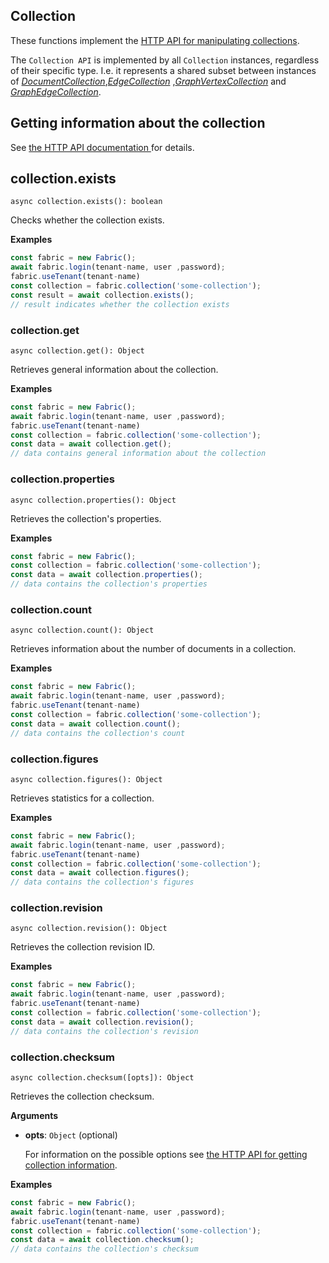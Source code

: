 ## Collection

These functions implement the [HTTP API for manipulating collections](https://developer.document360.io/docs/collections).

The `Collection API` is implemented by all `Collection` instances, regardless of their specific type. I.e. it represents a shared subset between instances of [_DocumentCollection_](https://developer.document360.io/docs/documentcollection),[_EdgeCollection_](https://developer.document360.io/docs/edgecollection) ,[_GraphVertexCollection_](https://developer.document360.io/docs/vertexcollection) and [_GraphEdgeCollection_](https://developer.document360.io/docs/edgecollection-1).

## Getting information about the collection

See [the HTTP API documentation ](https://developer.document360.io/docs/collections)for details.

## collection.exists

`async collection.exists(): boolean`

Checks whether the collection exists.

**Examples**

```js
const fabric = new Fabric();
await fabric.login(tenant-name, user ,password);
fabric.useTenant(tenant-name)
const collection = fabric.collection('some-collection');
const result = await collection.exists();
// result indicates whether the collection exists
```

### collection.get

`async collection.get(): Object`

Retrieves general information about the collection.

**Examples**

```js
const fabric = new Fabric();
await fabric.login(tenant-name, user ,password);
fabric.useTenant(tenant-name)
const collection = fabric.collection('some-collection');
const data = await collection.get();
// data contains general information about the collection
```

### collection.properties

`async collection.properties(): Object`

Retrieves the collection's properties.

**Examples**

```js
const fabric = new Fabric();
const collection = fabric.collection('some-collection');
const data = await collection.properties();
// data contains the collection's properties
```

### collection.count

`async collection.count(): Object`

Retrieves information about the number of documents in a collection.

**Examples**

```js
const fabric = new Fabric();
await fabric.login(tenant-name, user ,password);
fabric.useTenant(tenant-name)
const collection = fabric.collection('some-collection');
const data = await collection.count();
// data contains the collection's count
```

### collection.figures

`async collection.figures(): Object`

Retrieves statistics for a collection.

**Examples**

```js
const fabric = new Fabric();
await fabric.login(tenant-name, user ,password);
fabric.useTenant(tenant-name)
const collection = fabric.collection('some-collection');
const data = await collection.figures();
// data contains the collection's figures
```

### collection.revision

`async collection.revision(): Object`

Retrieves the collection revision ID.

**Examples**

```js
const fabric = new Fabric();
await fabric.login(tenant-name, user ,password);
fabric.useTenant(tenant-name)
const collection = fabric.collection('some-collection');
const data = await collection.revision();
// data contains the collection's revision
```

### collection.checksum

`async collection.checksum([opts]): Object`

Retrieves the collection checksum.

**Arguments**

- **opts**: `Object` (optional)

  For information on the possible options see
  [the HTTP API for getting collection information](https://docs.macrometa.io/jsC8/latest/HTTP/Collection/Getting.html).

**Examples**

```js
const fabric = new Fabric();
await fabric.login(tenant-name, user ,password);
fabric.useTenant(tenant-name)
const collection = fabric.collection('some-collection');
const data = await collection.checksum();
// data contains the collection's checksum
```
